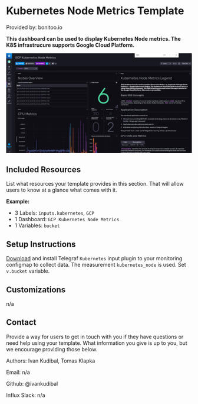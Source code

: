 # Kubernetes Node Metrics Template

Provided by: bonitoo.io

**This dashboard can be used to display Kubernetes Node metrics. The K8S infrastrucure supports Google Cloud Platform.**


![Screenshot](img/k8s-nodemetrics-dashboard.png)

## Included Resources

List what resources your template provides in this section. That will allow users to know at a glance what comes with it.

**Example:**

- 3 Labels: `inputs.kubernetes`, `GCP`
- 1 Dashboard: `GCP Kubernetes Node Metrics`
- 1 Variables: `bucket`

## Setup Instructions

[Download](https://github.com/influxdata/telegraf/tree/master/plugins/inputs/kubernetes) and install Telegraf `Kubernetes` input plugin to your monitoring configmap to collect data. The measurement `kubernetes_node` is used. Set `v.bucket` variable.

## Customizations

n/a

## Contact

Provide a way for users to get in touch with you if they have questions or need help using your template. What information you give is up to you, but we encourage providing those below.

Authors: Ivan Kudibal, Tomas Klapka

Email: n/a

Github: @ivankudibal

Influx Slack: n/a